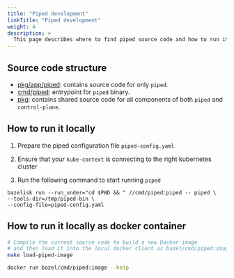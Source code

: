 ```yaml
---
title: "Piped development"
linkTitle: "Piped development"
weight: 4
description: >
  This page describes where to find piped source code and how to run it locally for debugging.
---
```


## Source code structure

- [pkg/app/piped](https://github.com/pipe-cd/pipecd/tree/master/pkg/app/piped): contains source code for only `piped`.
- [cmd/piped](https://github.com/pipe-cd/pipecd/tree/master/cmd/piped): entrypoint for `piped` binary.
- [pkg](https://github.com/pipe-cd/pipecd/tree/master/pkg): contains shared source code for all components of both `piped` and `control-plane`.

## How to run it locally

1. Prepare the piped configuration file `piped-config.yaml`

2. Ensure that your `kube-context` is connecting to the right kubernetes cluster

2. Run the following command to start running `piped`

``` console
bazelisk run --run_under="cd $PWD && " //cmd/piped:piped -- piped \
--tools-dir=/tmp/piped-bin \
--config-file=piped-config.yaml
```

## How to run it locally as docker container

``` bash
# Compile the current source code to build a new Docker image
# and then load it into the local docker client as bazel/cmd/piped:image.
make load-piped-image

docker run bazel/cmd/piped:image --help
```
